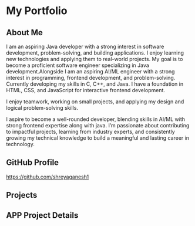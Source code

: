 # My Portfolio

## About Me
I am an aspiring Java developer with a strong interest in software development, problem-solving, and building applications. I enjoy learning new technologies and applying them to real-world projects. My goal is to become a proficient software engineer specializing in Java development.Alongside I am an aspiring AI/ML engineer with a strong interest in programming, frontend development, and problem-solving. Currently developing my skills in C, C++, and Java. I have a foundation in HTML, CSS, and JavaScript for interactive frontend development.

I enjoy teamwork, working on small projects, and applying my design and logical problem-solving skills.

I aspire to become a well-rounded developer, blending skills in AI/ML with strong frontend expertise along with java. I’m passionate about contributing to impactful projects, learning from industry experts, and consistently growing my technical knowledge to build a meaningful and lasting career in technology.

## GitHub Profile
https://github.com/shreyaganesh1

## Projects 

## APP Project Details
